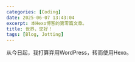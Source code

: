 ```yaml
---
categories: [Coding]
date: 2025-06-07 13:43:04
excerpt: 本Hexo博客的第零篇文章。
title: 世界，您好！
tags: [Blog, Jotting]
---
```

从今日起，我打算弃用WordPress，转而使用Hexo。
